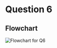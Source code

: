 # Question 6

## Flowchart
![Flowchart for Q6](https://github.com/user-attachments/assets/8c770444-f8b8-44aa-aa36-5d29a77e172f)

